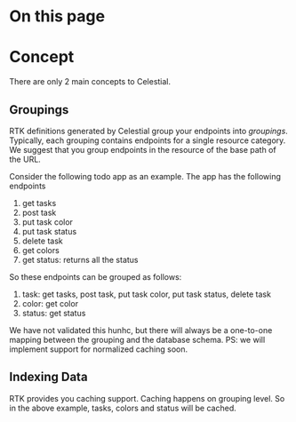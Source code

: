# On this page

# Concept

There are only 2 main concepts to Celestial. 

## Groupings

RTK definitions generated by Celestial group your endpoints into *groupings*. Typically, each grouping contains endpoints for a single resource category. We suggest that you group endpoints in the resource of the base path of the URL.

Consider the following todo app as an example. The app has the following endpoints

1. get tasks
2. post task
3. put task color
4. put task status
5. delete task
6. get colors
7. get status: returns all the status

So these endpoints can be grouped as follows:

1. task: get tasks, post task, put task color, put task status, delete task
2. color: get color
3. status: get status

We have not validated this hunhc, but there will always be a one-to-one mapping between the grouping and the database schema. PS: we will implement support for normalized caching soon.

## Indexing Data

RTK provides you caching support. Caching happens on grouping level. So in the above example, tasks, colors and status will be cached.


# 